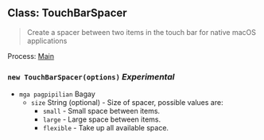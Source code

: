 ## Class: TouchBarSpacer

> Create a spacer between two items in the touch bar for native macOS applications

Process: [Main](../tutorial/quick-start.md#main-process)

### `new TouchBarSpacer(options)` *Experimental*

* `mga pagpipilian` Bagay 
  * `size` String (optional) - Size of spacer, possible values are: 
    * `small` - Small space between items.
    * `large` - Large space between items.
    * `flexible` - Take up all available space.